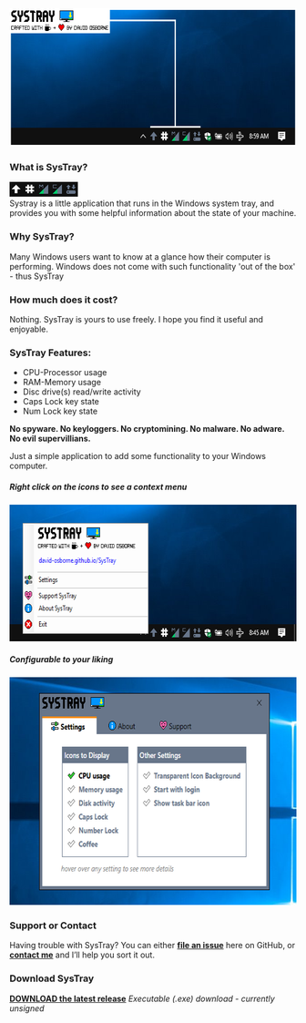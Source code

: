 <img src="assets/SysTray_desktop.png" width="640" height="243"><br>
### What is SysTray?
<img src="assets/SysTray.gif" width="120" height="26"><br>
Systray is a little application that runs in the Windows system tray, and provides you with some helpful information about the state of your machine.
### Why SysTray?
Many Windows users want to know at a glance how their computer is performing.  Windows does not come with such functionality 'out of the box' - thus SysTray
### How much does it cost?
Nothing.  SysTray is yours to use freely.  I hope you find it useful and enjoyable.
### SysTray Features:
- CPU-Processor usage
- RAM-Memory usage
- Disc drive(s) read/write activity
- Caps Lock key state
- Num Lock key state

**No spyware.  No keyloggers.  No cryptomining.  No malware.  No adware.  No evil supervillians.**

Just a simple application to add some functionality to your Windows computer.
##### Right click on the icons to see a context menu<br>
<img src="assets/SysTray_menu.png" width="640" height="240"><br>
##### Configurable to your liking<br>
<img src="assets/SysTray_desktop_03.png" width="640" height="400"><br>

### Support or Contact
Having trouble with SysTray?  You can either **[file an issue](https://github.com/david-osborne/SysTray/issues/new/choose)** here on GitHub, or **[contact me](mailto://david.osborne@outlook.com)** and I’ll help you sort it out.

### Download SysTray
**[DOWNLOAD the latest release](https://github.com/david-osborne/SysTray/releases/latest)**  *Executable (.exe) download - currently unsigned*

